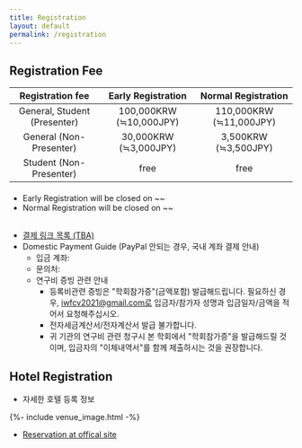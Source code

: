 ```yaml
---
title: Registration
layout: default
permalink: /registration
---
```


## Registration Fee

| Registration fee | Early Registration | Normal Registration |
| :-: | :-: | :-: |
| General, Student (Presenter) | 100,000KRW (≒10,000JPY) | 110,000KRW (≒11,000JPY) |
| General (Non-Presenter) | 30,000KRW (≒3,000JPY) | 3,500KRW (≒3,500JPY) |
| Student (Non-Presenter) | free | free |

<div style="margin: 20px;"></div>

* Early Registration will be closed on ~~
* Normal Registration will be closed on ~~

<div style="margin: 30px;"></div>

* [결제 링크 목록 (TBA)](#)
* Domestic Payment Guide (PayPal 안되는 경우, 국내 계좌 결제 안내)
  * 입금 계좌:
  * 문의처: 
  * 연구비 증빙 관련 안내
    * 등록비관련 증빙은 "학회참가증"(금액포함) 발급해드립니다. 필요하신 경우, iwfcv2021@gmail.com로 입금자/참가자 성명과 입금일자/금액을 적어서 요청해주십시오.
    * 전자세금계산서/전자계산서 발급 불가합니다. 
    * 귀 기관의 연구비 관련 청구시 본 학회에서 "학회참가증"을 발급해드릴 것이며, 입금자의 "이체내역서"를 함께 제출하시는 것을 권장합니다.

## Hotel Registration

* 자세한 호텔 등록 정보

{%- include venue_image.html -%}

* [Reservation at offical site](https://www.utopmarina.com/view/index.do?SS_SVC_LANG_CODE=ENG)
